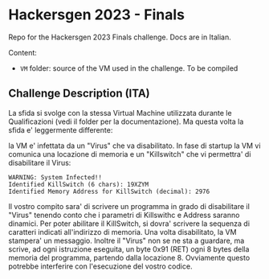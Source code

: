 # Hackersgen 2023 - Finals

Repo for the Hackersgen 2023 Finals challenge. Docs are in Italian.

Content:

- `VM` folder: source of the VM used in the challenge. To be compiled

## Challenge Description (ITA)

La sfida si svolge con la stessa Virtual Machine utilizzata durante le Qualificazioni (vedi il folder per la documentazione). Ma questa volta la sfida e' leggermente differente:

la VM e' infettata da un "Virus" che va disabilitato. In fase di startup la VM vi comunica una locazione di memoria e un "Killswitch" che vi permettra' di disabilitare il Virus:

```
WARNING: System Infected!!
Identified KillSwitch (6 chars): 19XZYM
Identified Memory Address for KillSwitch (decimal): 2976
```

Il vostro compito sara' di scrivere un programma in grado di disabilitare il "Virus" tenendo conto che i parametri di Killswithc e Address saranno dinamici. Per poter abilitare il KillSwitch, si dovra' scrivere la sequenza di caratteri indicati all'indirizzo di memoria. Una volta disabilitato, la VM stampera' un messaggio.
Inoltre il "Virus" non se ne sta a guardare, ma scrive, ad ogni istruzione eseguita, un byte 0x91 (RET) ogni 8 bytes della memoria del programma, partendo dalla locazione 8. Ovviamente questo potrebbe interferire con l'esecuzione del vostro codice.
